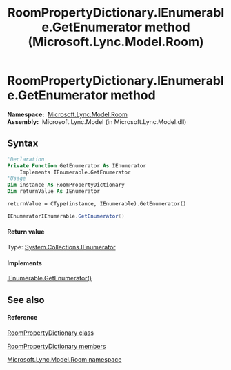 ﻿---
title: RoomPropertyDictionary.IEnumerable.GetEnumerator method  (Microsoft.Lync.Model.Room)
TOCTitle: 'IEnumerable.GetEnumerator method '
ms:assetid: M:Microsoft.Lync.Model.Room.RoomPropertyDictionary.System#Collections#IEnumerable#GetEnumerator_DI_3_UC_OCS14MrefLyncWPF
ms:mtpsurl: https://msdn.microsoft.com/en-us/library/JJ277575(v=office.15)
ms:contentKeyID: 48599141
ms.date: 07/28/2014
mtps_version: v=office.15
f1_keywords:
- Microsoft.Lync.Model.Room.RoomPropertyDictionary.IEnumerable.GetEnumerator
dev_langs:
- CSharp
- JScript
- VB
- other
---

# RoomPropertyDictionary.IEnumerable.GetEnumerator method

**Namespace:**  [Microsoft.Lync.Model.Room](microsoft-lync-model-room-namespace_2.md)  
**Assembly:**  Microsoft.Lync.Model (in Microsoft.Lync.Model.dll)

## Syntax

``` vb
'Declaration
Private Function GetEnumerator As IEnumerator
    Implements IEnumerable.GetEnumerator
'Usage
Dim instance As RoomPropertyDictionary
Dim returnValue As IEnumerator

returnValue = CType(instance, IEnumerable).GetEnumerator()
```

``` csharp
IEnumeratorIEnumerable.GetEnumerator()
```

#### Return value

Type: [System.Collections.IEnumerator](http://msdn2.microsoft.com/en-us/library/1t2267t6)  

#### Implements

[IEnumerable.GetEnumerator()](http://msdn2.microsoft.com/en-us/library/5zae5365)  

## See also

#### Reference

[RoomPropertyDictionary class](roompropertydictionary-class-microsoft-lync-model-room_2.md)

[RoomPropertyDictionary members](roompropertydictionary-members-microsoft-lync-model-room_2.md)

[Microsoft.Lync.Model.Room namespace](microsoft-lync-model-room-namespace_2.md)

